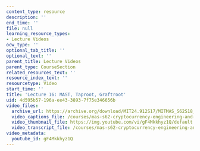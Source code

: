 ```yaml
---
content_type: resource
description: ''
end_time: ''
file: null
learning_resource_types:
- Lecture Videos
ocw_type: ''
optional_tab_title: ''
optional_text: ''
parent_title: Lecture Videos
parent_type: CourseSection
related_resources_text: ''
resource_index_text: ''
resourcetype: Video
start_time: ''
title: 'Lecture 16: MAST, Taproot, Graftroot'
uid: 4d595b57-196a-ee43-3893-7f75e346656b
video_files:
  archive_url: https://archive.org/download/MIT24.912S17/MITMAS_S62S18_lec16_300k.mp4
  video_captions_file: /courses/mas-s62-cryptocurrency-engineering-and-design-spring-2018/a443a0af8aff5d91bb922d7bf0cc1361_gF4Mkkhyz1Q.vtt
  video_thumbnail_file: https://img.youtube.com/vi/gF4Mkkhyz1Q/default.jpg
  video_transcript_file: /courses/mas-s62-cryptocurrency-engineering-and-design-spring-2018/da4b02e40aa25b39aa533cec8bb79045_gF4Mkkhyz1Q.pdf
video_metadata:
  youtube_id: gF4Mkkhyz1Q
---
```


